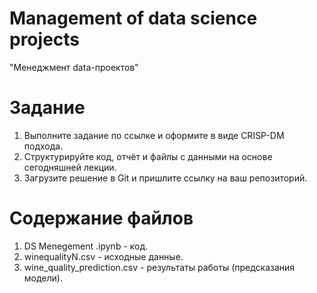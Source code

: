 # Management of data science projects
"Менеджмент data-проектов"

# **Задание**

1. Выполните задание по ссылке и оформите в виде CRISP-DM подхода.
2. Структурируйте код, отчёт и файлы с данными на основе сегодняшней лекции.
3. Загрузите решение в Git и пришлите ссылку на ваш репозиторий.

# **Содержание файлов**

1. DS Menegement .ipynb - код.
2. winequalityN.csv - исходные данные.
3. wine_quality_prediction.csv - результаты работы (предсказания модели). 
